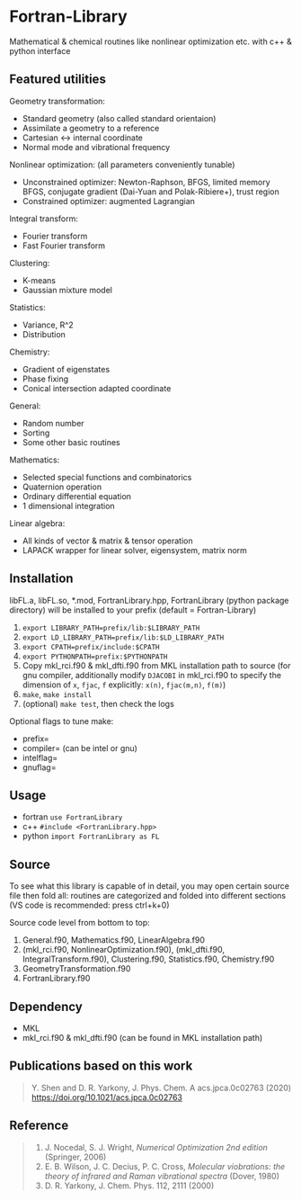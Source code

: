 # Fortran-Library
Mathematical & chemical routines like nonlinear optimization etc. with c++ & python interface

## Featured utilities
Geometry transformation:
* Standard geometry (also called standard orientaion)
* Assimilate a geometry to a reference
* Cartesian <-> internal coordinate
* Normal mode and vibrational frequency

Nonlinear optimization: (all parameters conveniently tunable)
* Unconstrained optimizer:
Newton-Raphson, BFGS, limited memory BFGS, conjugate gradient (Dai-Yuan and Polak-Ribiere+), trust region
* Constrained optimizer: augmented Lagrangian

Integral transform:
* Fourier transform
* Fast Fourier transform

Clustering:
* K-means
* Gaussian mixture model

Statistics:
* Variance, R^2
* Distribution

Chemistry:
* Gradient of eigenstates
* Phase fixing
* Conical intersection adapted coordinate

General:
* Random number
* Sorting
* Some other basic routines

Mathematics:
* Selected special functions and combinatorics
* Quaternion operation
* Ordinary differential equation
* 1 dimensional integration

Linear algebra:
* All kinds of vector & matrix & tensor operation
* LAPACK wrapper for linear solver, eigensystem, matrix norm

## Installation
libFL.a, libFL.so, *.mod, FortranLibrary.hpp, FortranLibrary (python package directory) will be installed to your prefix (default = Fortran-Library)
1. `export LIBRARY_PATH=prefix/lib:$LIBRARY_PATH`
2. `export LD_LIBRARY_PATH=prefix/lib:$LD_LIBRARY_PATH`
3. `export CPATH=prefix/include:$CPATH`
4. `export PYTHONPATH=prefix:$PYTHONPATH`
5. Copy mkl_rci.f90 & mkl_dfti.f90 from MKL installation path to source (for gnu compiler, additionally modify `DJACOBI` in mkl_rci.f90 to specify the dimension of `x`, `fjac`, `f` explicitly: `x(n)`, `fjac(m,n)`, `f(m)`)
6. `make`, `make install`
7. (optional) `make test`, then check the logs

Optional flags to tune make:
* prefix=
* compiler= (can be intel or gnu)
* intelflag=
* gnuflag=

## Usage
* fortran `use FortranLibrary`
* c++ `#include <FortranLibrary.hpp>`
* python `import FortranLibrary as FL`

## Source
To see what this library is capable of in detail, you may open certain source file then fold all: routines are categorized and folded into different sections (VS code is recommended: press ctrl+k+0)

Source code level from bottom to top:
1. General.f90, Mathematics.f90, LinearAlgebra.f90
2. (mkl_rci.f90, NonlinearOptimization.f90), (mkl_dfti.f90, IntegralTransform.f90), Clustering.f90, Statistics.f90, Chemistry.f90
3. GeometryTransformation.f90
4. FortranLibrary.f90

## Dependency
* MKL
* mkl_rci.f90 & mkl_dfti.f90 (can be found in MKL installation path)

## Publications based on this work
> Y. Shen and D. R. Yarkony, J. Phys. Chem. A acs.jpca.0c02763 (2020) https://doi.org/10.1021/acs.jpca.0c02763

## Reference
> 1. J. Nocedal, S. J. Wright, *Numerical Optimization 2nd edition* (Springer, 2006)
> 2. E. B. Wilson, J. C. Decius, P. C. Cross, *Molecular viobrations: the theory of infrared and Raman vibrational spectra* (Dover, 1980)
> 3. D. R. Yarkony, J. Chem. Phys. 112, 2111 (2000)